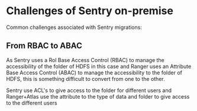 # Challenges of Sentry on-premise  

Common challenges associated with Sentry migrations:

## From RBAC to ABAC

As Sentry uses a Rol Base Access Control (RBAC) to manage the accessibility of the folder of HDFS in this case and Ranger uses an Attribute Base Access Control (ABAC) to manage the accessibility to the folder of HDFS, this is something difficult to convert from one to the other.

Sentry use ACL's to give access to the folder for different users and Ranger+Atlas use the attribute to the type of data and folder to give access to the different users
